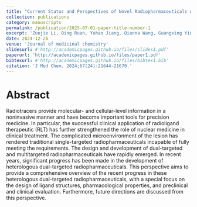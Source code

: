 ```yaml
---
title: "Current Status and Perspectives of Novel Radiopharmaceuticals with Heterologous Dual-targeted Functions: 2013-2023."
collection: publications
category: manuscripts
permalink: /publication/2025-07-01-paper-title-number-1
excerpt: 'Zuojie Li, Qing Ruan, Yuhao Jiang, Qianna Wang, Guangxing Yin, Junhong Feng, Junbo Zhang '
date: 2024-12-26
venue: 'Journal of medicinal chemistry'
slidesurl: #'http://academicpages.github.io/files/slides1.pdf'
paperurl: 'http://academicpages.github.io/files/paper1.pdf'
bibtexurl: #'http://academicpages.github.io/files/bibtex1.bib'
citation: 'J Med Chem. 2024;67(24):21644-21670.'
---
```

# Abstract
Radiotracers provide molecular- and cellular-level information in a noninvasive manner and have become important tools for precision medicine. In particular, the successful clinical application of radioligand therapeutic (RLT) has further strengthened the role of nuclear medicine in clinical treatment. The complicated microenvironment of the lesion has rendered traditional single-targeted radiopharmaceuticals incapable of fully meeting the requirements. The design and development of dual-targeted and multitargeted radiopharmaceuticals have rapidly emerged. In recent years, significant progress has been made in the development of heterologous dual-targeted radiopharmaceuticals. This perspective aims to provide a comprehensive overview of the recent progress in these heterologous dual-targeted radiopharmaceuticals, with a special focus on the design of ligand structures, pharmacological properties, and preclinical and clinical evaluation. Furthermore, future directions are discussed from this perspective.
